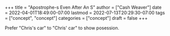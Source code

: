 +++
title = "Apostrophe-s Even After An S"
author = ["Cash Weaver"]
date = 2022-04-01T18:49:00-07:00
lastmod = 2022-07-13T20:29:30-07:00
tags = ["concept", "concept"]
categories = ["concept"]
draft = false
+++

Prefer "Chris's car" to "Chris' car" to show posession.
